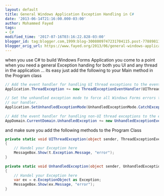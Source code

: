 ```yaml
---
layout: default
title: General Windows Application Exception Handling in C#
date: '2013-06-14T21:16:00.000-03:00'
author: Mohammed Fayed
tags:
- C#
modified_time: '2017-07-16T03:16:22.828-03:00'
blogger_id: tag:blogger.com,1999:blog-3008009747231704115.post-7788981114153076440
blogger_orig_url: https://www.fayed.org/2013/06/general-windows-application-exception.html
---
```


when you use C# to build Windows Forms Application you come to a point when you need a general Exception handing for both you UI and any thread in the application ... its easy just add the following to your Main method in the Program class

```csharp
// Add the event handler for handling UI thread exceptions to the event.
Application.ThreadException += new ThreadExceptionEventHandler(UIThreadException);
 
// Set the unhandled exception mode to force all Windows Forms errors to go through
// our handler.
Application.SetUnhandledExceptionMode(UnhandledExceptionMode.CatchException);
 
// Add the event handler for handling non-UI thread exceptions to the event.
AppDomain.CurrentDomain.UnhandledException += new UnhandledExceptionEventHandler(UnhandledException);

```

and make sure you add the following methods to the Program Class

```csharp
private static void UIThreadException(object sender, ThreadExceptionEventArgs t)
{
    // Handel your Exception here
    MessageBox.Show(t.Exception.Message, "error");
}
 
private static void UnhandledException(object sender, UnhandledExceptionEventArgs e)
{
    // Handel your Exception here
    var ex = e.ExceptionObject as Exception;
    MessageBox.Show(ex.Message, "error");
}

```

